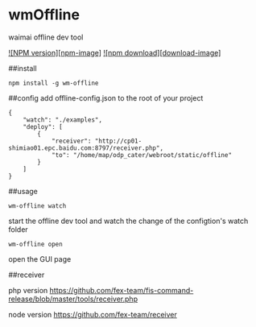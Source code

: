 # wmOffline
waimai offline dev tool

[![NPM version][npm-image]][npm-url]
[![npm download][download-image]][download-url]

[npm-url]: http://npmjs.org/package/wm-offline
[download-url]: http://npmjs.org/package/wm-offline

##install
```
npm install -g wm-offline
```

##config
add offline-config.json to the root of your project
```
{
	"watch": "./examples",
	"deploy": [
		{
			"receiver": "http://cp01-shimiao01.epc.baidu.com:8797/receiver.php",
			"to": "/home/map/odp_cater/webroot/static/offline"
		}
	]
}
```

##usage
```
wm-offline watch
```
start the offline dev tool and watch the change of the configtion\'s watch folder

```
wm-offline open
```
open the GUI page


##receiver

php version
https://github.com/fex-team/fis-command-release/blob/master/tools/receiver.php

node version
https://github.com/fex-team/receiver
